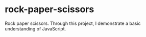 # rock-paper-scissors

Rock paper scissors. Through this project, I demonstrate a basic understanding of JavaScript.